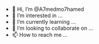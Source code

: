 - 👋 Hi, I’m @A7medmo7hamed
- 👀 I’m interested in ...
- 🌱 I’m currently learning ...
- 💞️ I’m looking to collaborate on ...
- 📫 How to reach me ...

<!---
A7medmo7hamed/A7medmo7hamed is a ✨ special ✨ repository because its `README.md` (this file) appears on your GitHub profile.
You can click the Preview link to take a look at your changes.
--->
